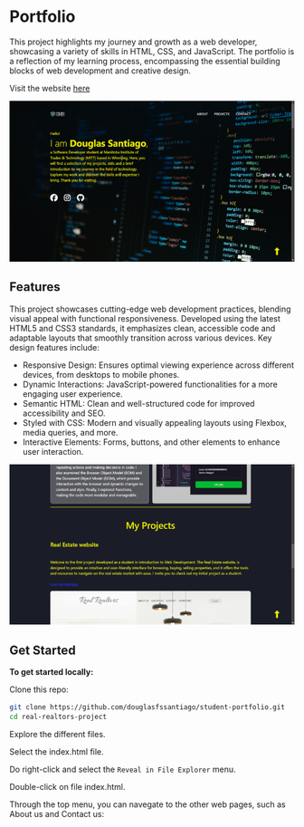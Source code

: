 # Portfolio

This project highlights my journey and growth as a web developer, showcasing a variety of skills in HTML, CSS, and JavaScript. The portfolio is a reflection of my learning process, encompassing the essential building blocks of web development and creative design.

Visit the website [here](https://douglasfssantiago.github.io/student-portfolio/)

![](./assets/img/readme1.png)

## Features 

This project showcases cutting-edge web development practices, blending visual 
appeal with functional responsiveness. Developed using the latest HTML5 and 
CSS3 standards, it emphasizes clean, accessible code and adaptable layouts 
that smoothly transition across various devices. Key design features include:

* Responsive Design: Ensures optimal viewing experience across different devices, 
from desktops to mobile phones.
* Dynamic Interactions: JavaScript-powered functionalities for a more engaging 
user experience.
* Semantic HTML: Clean and well-structured code for improved accessibility and SEO.
* Styled with CSS: Modern and visually appealing layouts using Flexbox, 
media queries, and more.
* Interactive Elements: Forms, buttons, and other elements to enhance user 
interaction.

![](./assets/img/readme2.png)
 
## Get Started

**To get started locally:**

Clone this repo:

```bash
git clone https://github.com/douglasfssantiago/student-portfolio.git
cd real-realtors-project
```
Explore the different files.

Select the index.html file.

Do right-click and select the `Reveal in File Explorer` menu.

Double-click on file index.html.

Through the top menu, you can navegate to the other web pages, such as 
About us and Contact us:
<br/>